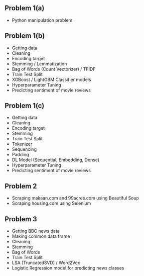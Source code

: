 Problem 1(a)
-

- Python manipulation problem

Problem 1(b)
-

- Getting data
- Cleaning
- Encoding target
- Stemming / Lemmatization 
- Bag of Words (Count Vectorizer) / TFIDF
- Train Test Split
- XGBoost / LightGBM Classifier models
- Hyperparameter Tuning
- Predicting sentiment of movie reviews

Problem 1(c)
-

- Getting data
- Cleaning
- Encoding target
- Stemming
- Train Test Split
- Tokenizer
- Sequencing
- Padding
- DL Model (Sequential, Embedding, Dense)
- Hyperparameter Tuning
- Predicting sentiment of movie reviews

Problem 2
-

- Scraping makaan.com and 99acres.com using Beautiful Soup
- Scraping housing.com using Selenium

Problem 3
-

- Getting BBC news data
- Making common data frame
- Cleaning
- Stemming
- Bag of Words
- Train Test Split
- LSA (TruncatedSVD) / Word2Vec
- Logistic Regression model for predicting news classes
